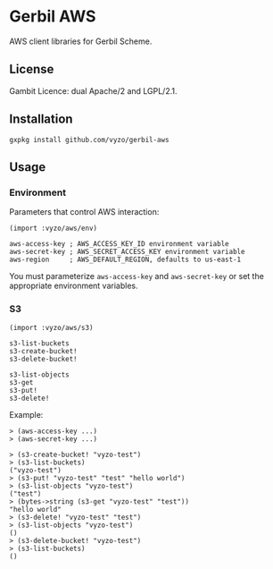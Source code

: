 # Gerbil AWS

AWS client libraries for Gerbil Scheme.

## License

Gambit Licence: dual Apache/2 and LGPL/2.1.

## Installation

```
gxpkg install github.com/vyzo/gerbil-aws
```

## Usage

### Environment

Parameters that control AWS interaction:
```
(import :vyzo/aws/env)

aws-access-key ; AWS_ACCESS_KEY_ID environment variable
aws-secret-key ; AWS_SECRET_ACCESS_KEY environment variable
aws-region     ; AWS_DEFAULT_REGION, defaults to us-east-1

```

You must parameterize `aws-access-key` and `aws-secret-key` or set the appropriate
environment variables.


### S3

```
(import :vyzo/aws/s3)

s3-list-buckets
s3-create-bucket!
s3-delete-bucket!

s3-list-objects
s3-get
s3-put!
s3-delete!

```

Example:
```
> (aws-access-key ...)
> (aws-secret-key ...)

> (s3-create-bucket! "vyzo-test")
> (s3-list-buckets)
("vyzo-test")
> (s3-put! "vyzo-test" "test" "hello world")
> (s3-list-objects "vyzo-test")
("test")
> (bytes->string (s3-get "vyzo-test" "test"))
"hello world"
> (s3-delete! "vyzo-test" "test")
> (s3-list-objects "vyzo-test")
()
> (s3-delete-bucket! "vyzo-test")
> (s3-list-buckets)
()

```
